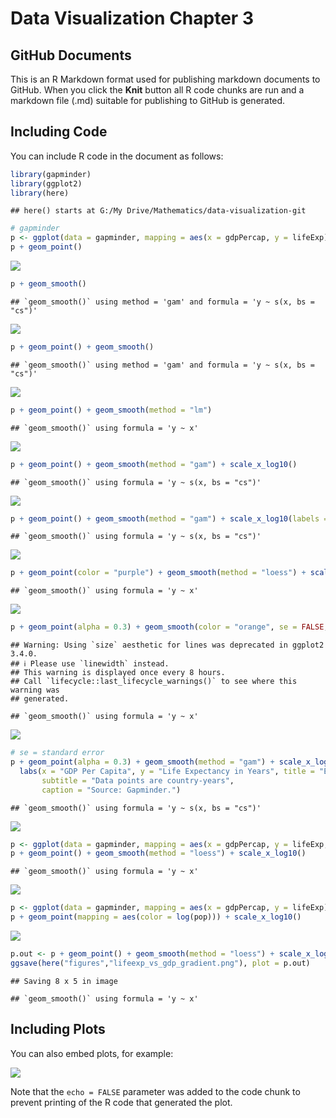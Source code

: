 Data Visualization Chapter 3
================

## GitHub Documents

This is an R Markdown format used for publishing markdown documents to
GitHub. When you click the **Knit** button all R code chunks are run and
a markdown file (.md) suitable for publishing to GitHub is generated.

## Including Code

You can include R code in the document as follows:

``` r
library(gapminder)
library(ggplot2)
library(here)
```

    ## here() starts at G:/My Drive/Mathematics/data-visualization-git

``` r
# gapminder
p <- ggplot(data = gapminder, mapping = aes(x = gdpPercap, y = lifeExp))
p + geom_point()
```

![](note_dava_visualization_3_files/figure-gfm/cars-1.png)<!-- -->

``` r
p + geom_smooth()
```

    ## `geom_smooth()` using method = 'gam' and formula = 'y ~ s(x, bs = "cs")'

![](note_dava_visualization_3_files/figure-gfm/cars-2.png)<!-- -->

``` r
p + geom_point() + geom_smooth()
```

    ## `geom_smooth()` using method = 'gam' and formula = 'y ~ s(x, bs = "cs")'

![](note_dava_visualization_3_files/figure-gfm/cars-3.png)<!-- -->

``` r
p + geom_point() + geom_smooth(method = "lm")
```

    ## `geom_smooth()` using formula = 'y ~ x'

![](note_dava_visualization_3_files/figure-gfm/cars-4.png)<!-- -->

``` r
p + geom_point() + geom_smooth(method = "gam") + scale_x_log10()
```

    ## `geom_smooth()` using formula = 'y ~ s(x, bs = "cs")'

![](note_dava_visualization_3_files/figure-gfm/cars-5.png)<!-- -->

``` r
p + geom_point() + geom_smooth(method = "gam") + scale_x_log10(labels = scales::dollar)
```

    ## `geom_smooth()` using formula = 'y ~ s(x, bs = "cs")'

![](note_dava_visualization_3_files/figure-gfm/cars-6.png)<!-- -->

``` r
p + geom_point(color = "purple") + geom_smooth(method = "loess") + scale_x_log10()
```

    ## `geom_smooth()` using formula = 'y ~ x'

![](note_dava_visualization_3_files/figure-gfm/cars-7.png)<!-- -->

``` r
p + geom_point(alpha = 0.3) + geom_smooth(color = "orange", se = FALSE, size = 8, method = "lm") + scale_x_log10()
```

    ## Warning: Using `size` aesthetic for lines was deprecated in ggplot2 3.4.0.
    ## ℹ Please use `linewidth` instead.
    ## This warning is displayed once every 8 hours.
    ## Call `lifecycle::last_lifecycle_warnings()` to see where this warning was
    ## generated.

    ## `geom_smooth()` using formula = 'y ~ x'

![](note_dava_visualization_3_files/figure-gfm/cars-8.png)<!-- -->

``` r
# se = standard error
p + geom_point(alpha = 0.3) + geom_smooth(method = "gam") + scale_x_log10(labels = scales::dollar) +
  labs(x = "GDP Per Capita", y = "Life Expectancy in Years", title = "Economic Growth and Life Expectancy", 
       subtitle = "Data points are country-years",
       caption = "Source: Gapminder.")
```

    ## `geom_smooth()` using formula = 'y ~ s(x, bs = "cs")'

![](note_dava_visualization_3_files/figure-gfm/cars-9.png)<!-- -->

``` r
p <- ggplot(data = gapminder, mapping = aes(x = gdpPercap, y = lifeExp, color = continent, fill = continent))
p + geom_point() + geom_smooth(method = "loess") + scale_x_log10()
```

    ## `geom_smooth()` using formula = 'y ~ x'

![](note_dava_visualization_3_files/figure-gfm/cars-10.png)<!-- -->

``` r
p <- ggplot(data = gapminder, mapping = aes(x = gdpPercap, y = lifeExp))
p + geom_point(mapping = aes(color = log(pop))) + scale_x_log10()
```

![](note_dava_visualization_3_files/figure-gfm/cars-11.png)<!-- -->

``` r
p.out <- p + geom_point() + geom_smooth(method = "loess") + scale_x_log10()
ggsave(here("figures","lifeexp_vs_gdp_gradient.png"), plot = p.out)
```

    ## Saving 8 x 5 in image

    ## `geom_smooth()` using formula = 'y ~ x'

## Including Plots

You can also embed plots, for example:

![](note_dava_visualization_3_files/figure-gfm/pressure-1.png)<!-- -->

Note that the `echo = FALSE` parameter was added to the code chunk to
prevent printing of the R code that generated the plot.
